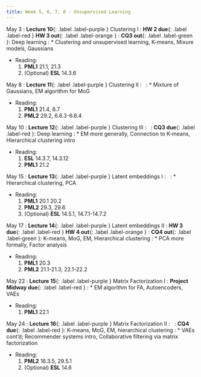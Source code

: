 ```yaml
---
title: Week 5, 6, 7, 8 - Unsupervised Learning
---
```


May 3
: **Lecture 10**{: .label .label-purple } Clustering I
  : **HW 2 due**{: .label .label-red }  **HW 3 out**{: .label .label-orange }
: **CQ3 out**{: .label .label-green }: Deep learning
: * Clustering and unsupervised learning, K-means, Mixure models, Gaussians
  * Reading:
      1. **PML1** 21.1, 21.3
      1. (Optional) **ESL** 14.3.6

May 8
: **Lecture 11**{: .label .label-purple } Clustering II
  : &nbsp;
: * Mixture of Gaussians, EM algorithm for MoG
  * Reading: 
      1. **PML1** 21.4, 8.7
      1. **PML2** 29.2, 6.6.3-6.6.4

May 10
: **Lecture 12**{: .label .label-purple } Clustering III
  : &nbsp;
: **CQ3 due**{: .label .label-red }: Deep learning
: * EM more generally, Connection to K-means, Hierarchical clustering intro
  * Reading:
      1. **ESL** 14.3.7, 14.3.12
      1. **PML1** 21.2

May 15
: **Lecture 13**{: .label .label-purple } Latent embeddings I
  : &nbsp;
: * Hierarchical clustering, PCA
  * Reading: 
      1. **PML1** 20.1 20.2
      1. **PML2** 29.3, 29.6
      1. (Optional) **ESL** 14.5.1, 14.7.1-14.7.2

May 17
: **Lecture 14**{: .label .label-purple } Latent embeddings II
  : **HW 3 due**{: .label .label-red }  **HW 4 out**{: .label .label-orange }
: **CQ4 out**{: .label .label-green }: K-means, MoG, EM, Hierarchical clustering
: * PCA more formally, Factor analysis
  * Reading:
      1. **PML1** 20.3
      1. **PML2** 21.1-21.3, 22.1-22.2

May 22
: **Lecture 15**{: .label .label-purple } Matrix Factorization I
  : **Project Midway due**{: .label .label-red }
: * EM algorithm for FA, Autoencoders, VAEs
  * Reading:
      1. **PML1** 22.1

May 24
: **Lecture 16**{: .label .label-purple } Matrix Factorization II
  : &nbsp;
: **CQ4 due**{: .label .label-red }: K-means, MoG, EM, hierarchical clustering
: * VAEs cont’d; Recommender systems intro, Collaborative filtering via matrix factorization
  * Reading:
      1. **PML2** 16.3.5, 29.5.1
      1. (Optional) **ESL** 14.6
